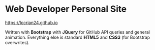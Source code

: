 # Web Developer Personal Site
https://locrian24.github.io

Written with **Bootstrap** with **JQuery** for GitHub API queries and general animation. Everything else is standard **HTML5** and **CSS3** (for Bootstrap overwrites).
